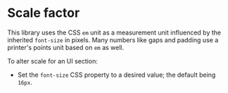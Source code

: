# Scale factor

This library uses the CSS `em` unit as a measurement unit influenced by the inherited `font-size` in pixels. Many numbers like gaps and padding use a printer's points unit based on `em` as well.

To alter scale for an UI section:

- Set the `font-size` CSS property to a desired value; the default being `16px`.